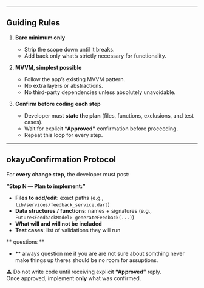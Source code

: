 
---

## Guiding Rules

1. **Bare minimum only**  
   - Strip the scope down until it breaks.  
   - Add back only what’s strictly necessary for functionality.

2. **MVVM, simplest possible**  
   - Follow the app’s existing MVVM pattern.  
   - No extra layers or abstractions.  
   - No third-party dependencies unless absolutely unavoidable.

3. **Confirm before coding each step**  
   - Developer must **state the plan** (files, functions, exclusions, and test cases).  
   - Wait for explicit **“Approved”** confirmation before proceeding.  
   - Repeat this loop for every step.

---

## okayuConfirmation Protocol

For **every change step**, the developer must post:

**“Step N — Plan to implement:”**
- **Files to add/edit**: exact paths (e.g., `lib/services/feedback_service.dart`)  
- **Data structures / functions**: names + signatures (e.g., `Future<FeedbackModel> generateFeedback(...)`)  
- **What will and will not be included**  
- **Test cases**: list of validations they will run  

** questions ** 
- ** always question me if you are are not sure about somthing never make things up theres should be no room for assuptions. 

⚠️ Do not write code until receiving explicit **“Approved”** reply.  
Once approved, implement **only** what was confirmed.